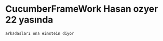 # CucumberFrameWork Hasan ozyer 22 yasında 


    arkadasları ona einstein diyor
    
    
    
    
    
    

